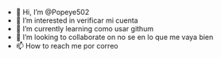 - 👋 Hi, I’m @Popeye502
- 👀 I’m interested in verificar mi cuenta 
- 🌱 I’m currently learning como usar githum
- 💞️ I’m looking to collaborate on no se en lo que me vaya bien
- 📫 How to reach me por correo

<!---
Popeye502/Popeye502 is a ✨ special ✨ repository because its `README.md` (this file) appears on your GitHub profile.
You can click the Preview link to take a look at your changes.
--->
